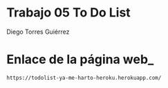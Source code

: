 # Trabajo 05 To Do List

Diego Torres Guiérrez

# Enlace de la página web_
```sh
https://todolist-ya-me-harto-heroku.herokuapp.com/
```
